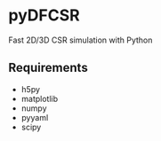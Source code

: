 # pyDFCSR

Fast 2D/3D CSR simulation with Python

## Requirements

- h5py
- matplotlib
- numpy
- pyyaml
- scipy
